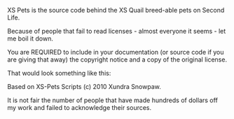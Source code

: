 XS Pets is the source code behind the XS Quail breed-able pets on Second Life.

Because of people that fail to read licenses - almost everyone it seems - let me boil it down.

You are REQUIRED to include in your documentation (or source code if you are giving that away) the copyright notice and a copy of the original license.

That would look something like this:

Based on XS-Pets Scripts (c) 2010 Xundra Snowpaw.

It is not fair the number of people that have made hundreds of dollars off my work and failed to acknowledge their sources.